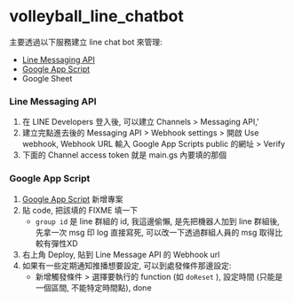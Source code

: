 # volleyball_line_chatbot

主要透過以下服務建立 line chat bot 來管理:
- [Line Messaging API](https://developers.line.biz/en/docs/messaging-api/)
- [Google App Script](https://developers.google.com/apps-script/)
- Google Sheet

### Line Messaging API
1. 在 LINE Developers 登入後, 可以建立 Channels > Messaging API,'
2. 建立完點進去後的 Messaging API > Webhook settings > 開啟 Use webhook, Webhook URL 輸入 Google App Scripts public 的網址 > Verify
3. 下面的 Channel access token 就是 main.gs 內要填的那個

### Google App Script
1. [Google App Script](https://script.google.com/home) 新增專案
2. 貼 code, 把該填的 FIXME 填一下
    - `group id` 是 line 群組的 id, 我這邊偷懶, 是先把機器人加到 line 群組後, 先拿一次 msg 印 log 直接寫死, 可以改一下透過群組人員的 msg 取得比較有彈性XD
3. 右上角 Deploy, 貼到 Line Message API 的 Webhook url
4. 如果有一些定期通知推播想要設定, 可以到處發條件那邊設定:
    - 新增觸發條件 > 選擇要執行的 function (如 `doReset` ), 設定時間 (只能是一個區間, 不能特定時間點), done
